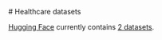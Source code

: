# Healthcare datasets

[Hugging Face](https://huggingface.co/) currently contains [2 datasets](https://huggingface.co/datasets?search=healthcare).
